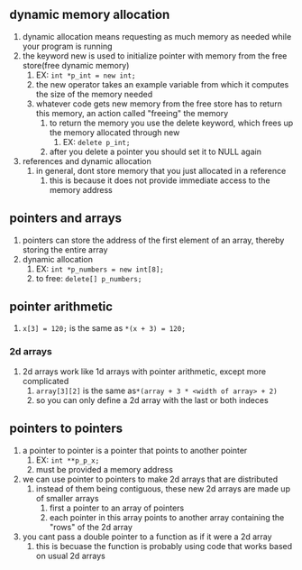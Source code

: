## dynamic memory allocation
1. dynamic allocation means requesting as much memory as needed while your program is running
2. the keyword new is used to initialize pointer with memory from the free store(free dynamic memory)
   1. EX: `int *p_int = new int;`
   2. the new operator takes an example variable from which it computes the size of the memory needed
   3. whatever code gets new memory from the free store has to return this memory, an action called "freeing" the memory
      1. to return the memory you use the delete keyword, which frees up the memory allocated through new
         1. EX: `delete p_int;`
      2. after you delete a pointer you should set it to NULL again
3. references and dynamic allocation
   1. in general, dont store memory that you just allocated in a reference
      1. this is because it does not provide immediate access to the memory address

## pointers and arrays
1. pointers can store the address of the first element of an array, thereby storing the entire array
2. dynamic allocation
   1. EX: `int *p_numbers = new int[8];`
   2. to free: `delete[] p_numbers;`

## pointer arithmetic
1. `x[3] = 120;` is the same as `*(x + 3) = 120;`


### 2d arrays
1. 2d arrays work like 1d arrays with pointer arithmetic, except more complicated
   1. `array[3][2]` is the same as`*(array + 3 * <width of array> + 2)`
   2. so you can only define a 2d array with the last or both indeces


## pointers to pointers
1. a pointer to pointer is a pointer that points to another pointer
   1. EX: `int **p_p_x;`
   2. must be provided a memory address
2. we can use pointer to pointers to make 2d arrays that are distributed
   1. instead of them being contiguous, these new 2d arrays are made up of smaller arrays
      1. first a pointer to an array of pointers
      2. each pointer in this array points to another array containing the "rows" of the 2d array
3. you cant pass a double pointer to a function as if it were a 2d array
   1. this is becuase the function is probably using code that works based on usual 2d arrays